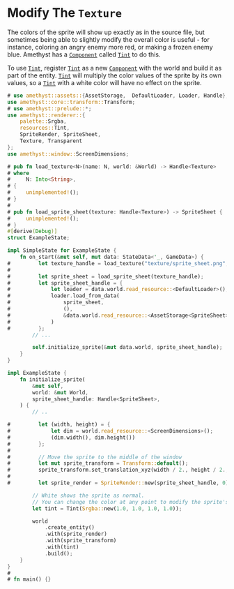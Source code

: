 # Modify The `Texture`

The colors of the sprite will show up exactly as in the source file,
but sometimes being able to slightly modify the overall color
is useful - for instance, coloring an angry enemy more red, or
making a frozen enemy blue. Amethyst has a [`Component`][doc_component] called
[`Tint`][doc_tint] to do this.

To use [`Tint`][doc_tint], register [`Tint`][doc_tint] as a new
[`Component`][doc_component] with the world and build it as part of the entity.
[`Tint`][doc_tint] will multiply the color values of the sprite by its
own values, so a [`Tint`][doc_tint] with a white color will have no
effect on the sprite.

```rust ,edition2018,no_run,noplaypen
# use amethyst::assets::{AssetStorage,  DefaultLoader, Loader, Handle};
use amethyst::core::transform::Transform;
# use amethyst::prelude::*;
use amethyst::renderer::{
    palette::Srgba,
    resources::Tint,
    SpriteRender, SpriteSheet,
    Texture, Transparent
};
use amethyst::window::ScreenDimensions;

# pub fn load_texture<N>(name: N, world: &World) -> Handle<Texture>
# where
#     N: Into<String>,
# {
#     unimplemented!();
# }
#
# pub fn load_sprite_sheet(texture: Handle<Texture>) -> SpriteSheet {
#     unimplemented!();
# }
#[derive(Debug)]
struct ExampleState;

impl SimpleState for ExampleState {
    fn on_start(&mut self, mut data: StateData<'_, GameData>) {
#         let texture_handle = load_texture("texture/sprite_sheet.png", &data.world);
#
#         let sprite_sheet = load_sprite_sheet(texture_handle);
#         let sprite_sheet_handle = {
#             let loader = data.world.read_resource::<DefaultLoader>();
#             loader.load_from_data(
#                 sprite_sheet,
#                 (),
#                 &data.world.read_resource::<AssetStorage<SpriteSheet>>(),
#             )
#         };
        // ...

        self.initialize_sprite(&mut data.world, sprite_sheet_handle);
    }
}

impl ExampleState {
    fn initialize_sprite(
        &mut self,
        world: &mut World,
        sprite_sheet_handle: Handle<SpriteSheet>,
    ) {
        // ..

#         let (width, height) = {
#             let dim = world.read_resource::<ScreenDimensions>();
#             (dim.width(), dim.height())
#         };
#
#         // Move the sprite to the middle of the window
#         let mut sprite_transform = Transform::default();
#         sprite_transform.set_translation_xyz(width / 2., height / 2., 0.);
#
#         let sprite_render = SpriteRender::new(sprite_sheet_handle, 0);  // First sprite

        // White shows the sprite as normal.
        // You can change the color at any point to modify the sprite's tint.
        let tint = Tint(Srgba::new(1.0, 1.0, 1.0, 1.0));

        world
            .create_entity()
            .with(sprite_render)
            .with(sprite_transform)
            .with(tint)
            .build();
    }
}
#
# fn main() {}
```

[doc_component]: https://docs.rs/specs/~0.16/specs/trait.Component.html
[doc_tint]: https://docs.amethyst.rs/master/amethyst_rendy/resources/struct.Tint.html
